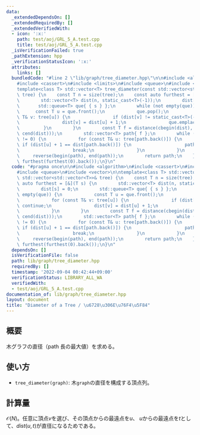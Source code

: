 ```yaml
---
data:
  _extendedDependsOn: []
  _extendedRequiredBy: []
  _extendedVerifiedWith:
  - icon: ':x:'
    path: test/aoj/GRL_5_A.test.cpp
    title: test/aoj/GRL_5_A.test.cpp
  _isVerificationFailed: true
  _pathExtension: hpp
  _verificationStatusIcon: ':x:'
  attributes:
    links: []
  bundledCode: "#line 2 \"lib/graph/tree_diameter.hpp\"\n\n#include <algorithm>\n\
    #include <cassert>\n#include <limits>\n#include <queue>\n#include <vector>\n\n\
    template<class T> std::vector<T> tree_diameter(const std::vector<std::vector<T>>&\
    \ tree) {\n    const T n = size(tree);\n    const auto furthest = [&](T s) {\n\
    \        std::vector<T> dist(n, static_cast<T>(-1));\n        dist[s] = 0;\n \
    \       std::queue<T> que{ { s } };\n        while (not empty(que)) {\n      \
    \      const T u = que.front();\n            que.pop();\n            for (const\
    \ T& v: tree[u]) {\n                if (dist[v] != static_cast<T>(-1)) continue;\n\
    \                dist[v] = dist[u] + 1;\n                que.emplace(v);\n   \
    \         }\n        }\n        const T f = distance(cbegin(dist), max_element(cbegin(dist),\
    \ cend(dist)));\n        std::vector<T> path{ f };\n        while (dist[path.back()]\
    \ != 0) {\n            for (const T& u: tree[path.back()]) {\n               \
    \ if (dist[u] + 1 == dist[path.back()]) {\n                    path.emplace_back(u);\n\
    \                    break;\n                }\n            }\n        }\n   \
    \     reverse(begin(path), end(path));\n        return path;\n    };\n    return\
    \ furthest(furthest(0).back());\n}\n"
  code: "#pragma once\n\n#include <algorithm>\n#include <cassert>\n#include <limits>\n\
    #include <queue>\n#include <vector>\n\ntemplate<class T> std::vector<T> tree_diameter(const\
    \ std::vector<std::vector<T>>& tree) {\n    const T n = size(tree);\n    const\
    \ auto furthest = [&](T s) {\n        std::vector<T> dist(n, static_cast<T>(-1));\n\
    \        dist[s] = 0;\n        std::queue<T> que{ { s } };\n        while (not\
    \ empty(que)) {\n            const T u = que.front();\n            que.pop();\n\
    \            for (const T& v: tree[u]) {\n                if (dist[v] != static_cast<T>(-1))\
    \ continue;\n                dist[v] = dist[u] + 1;\n                que.emplace(v);\n\
    \            }\n        }\n        const T f = distance(cbegin(dist), max_element(cbegin(dist),\
    \ cend(dist)));\n        std::vector<T> path{ f };\n        while (dist[path.back()]\
    \ != 0) {\n            for (const T& u: tree[path.back()]) {\n               \
    \ if (dist[u] + 1 == dist[path.back()]) {\n                    path.emplace_back(u);\n\
    \                    break;\n                }\n            }\n        }\n   \
    \     reverse(begin(path), end(path));\n        return path;\n    };\n    return\
    \ furthest(furthest(0).back());\n}\n"
  dependsOn: []
  isVerificationFile: false
  path: lib/graph/tree_diameter.hpp
  requiredBy: []
  timestamp: '2022-09-04 00:42:44+09:00'
  verificationStatus: LIBRARY_ALL_WA
  verifiedWith:
  - test/aoj/GRL_5_A.test.cpp
documentation_of: lib/graph/tree_diameter.hpp
layout: document
title: "Diameter of a Tree / \u6728\u306E\u76F4\u5F84"
---
```


## 概要

木グラフの直径（path 長の最大値）を求める。

## 使い方

- `tree_diameter(graph)`: 木`graph`の直径を構成する頂点列。

## 計算量

$\mathcal{O}(N)$。任意に頂点$v$を選び、その頂点からの最遠点を$u$、 $u$からの最遠点を$t$として、$dist(u,t)$が直径になるためである。
